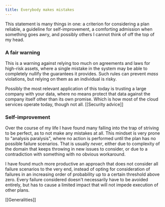 ```yaml
---
title: Everybody makes mistakes
---
```


This statement is many things in one: a criterion for considering a plan reliable, a guideline for self-improvement, a comforting admission when something goes awry, and possibly others I cannot think of off the top of my head.

### A fair warning

This is a warning against relying too much on agreements and laws for high-risk assets, where a single mistake in the system may be able to completely nullify the guarantees it provides. Such rules can prevent _mass_ violations, but relying on them as an individual is risky.

Possibly the most relevant application of this today is trusting a large company with your data, where no means protect that data against the company itself other than its own promise. Which is how most of the cloud services operate today, though not all. [[Security advice]]

### Self-improvement

Over the course of my life I have found many falling into the trap of striving to be perfect, as to not make any mistakes at all. This mindset is very prone to "analysis paralysis", where no action is performed until the plan has no possible failure scenarios. That is usually _never_, either due to complexity of the domain that keeps throwing in new issues to consider, or due to a contradiction with something with no obvious workaround.

I have found much more productive an approach that does not consider all failure scenarios to the very end, instead of opting for consideration of failures in an increasing order of probability up to a certain threshold above zero. Every failure considered doesn't necessarily have to be avoided entirely, but has to cause a limited impact that will not impede execution of other plans.

[[Generalities]]
